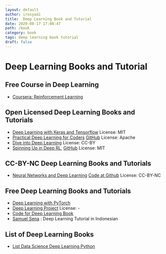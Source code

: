 ```yaml
---
layout: default
author: irosyadi
title:  Deep Learning Book and Tutorial
date: 2020-08-17 17:08:47
path: /book
category: book
tags: deep learning book tutorial
draft: false
---
```


# Deep Learning Books and Tutorial

## Free Course in Deep Learning
- [Coursera: Reinforcement Learning](https://www.coursera.org/specializations/reinforcement-learning)

## Open Licensed Deep Learning Books and Tutorials
- [Deep Learning with Keras and Tensorflow](https://github.com/leriomaggio/deep-learning-keras-tensorflow) License: MIT
- [Practical Deep Learning for Coders](https://course.fast.ai/) [GitHub](https://github.com/fastai/course-v3) License: Apache
- [Dive into Deep Learning](https://d2l.ai/) License: CC-BY
- [Spinning Up in Deep RL](https://spinningup.openai.com/en/latest/user/introduction.html), [GitHub](https://github.com/openai/spinningup) License: MIT

## CC-BY-NC Deep Learning Books and Tutorials
- [Neural Networks and Deep Learning](https://neuralnetworksanddeeplearning.com/) [Code at Github](https://github.com/mnielsen/neural-networks-and-deep-learning) License: CC-BY-NC

## Free Deep Learning Books and Tutorials
- [Deep Learning with PyTorch](https://www.manning.com/books/deep-learning-with-pytorch)
- [Deep Learning Project](https://spandan-madan.github.io/DeepLearningProject/) License: -
- [Code for Deep Learning Book](https://github.com/rasbt/deep-learning-book)
- [Samuel Sena](https://medium.com/@samuelsena/pengenalan-deep-learning-8fbb7d8028ac) : Deep Learning Tutorial in Indonesian

## List of Deep Learning Books
- [List Data Science Deep Learning Python](https://www.theinsaneapp.com/2020/08/free-data-science-deep-learning-python-ebooks.html)
